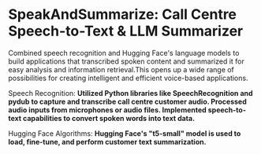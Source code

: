 # SpeakAndSummarize: Call Centre Speech-to-Text & LLM Summarizer
Combined speech recognition and Hugging Face's language models to build applications that transcribed spoken content and summarized it for easy analysis and information retrieval.This opens up a wide range of possibilities for creating intelligent and efficient voice-based applications.

Speech Recognition:
**Utilized Python libraries like SpeechRecognition and pydub to capture and transcribe call centre customer audio.
Processed audio inputs from microphones or audio files.
Implemented speech-to-text capabilities to convert spoken words into text data.**

Hugging Face Algorithms:
**Hugging Face's "t5-small" model is used to load, fine-tune, and perform customer text summarization.**
